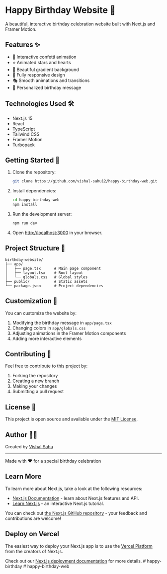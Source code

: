 # Happy Birthday Website 🎉

A beautiful, interactive birthday celebration website built with Next.js and Framer Motion.

## Features ✨

- 🎉 Interactive confetti animation
- ⭐ Animated stars and hearts
- 🎨 Beautiful gradient background
- 📱 Fully responsive design
- 🎭 Smooth animations and transitions
- 💝 Personalized birthday message

## Technologies Used 🛠️

- Next.js 15
- React
- TypeScript
- Tailwind CSS
- Framer Motion
- Turbopack

## Getting Started 🚀

1. Clone the repository:
   ```bash
   git clone https://github.com/vishal-sahu12/happy-birthday-web.git
   ```

2. Install dependencies:
   ```bash
   cd happy-birthday-web
   npm install
   ```

3. Run the development server:
   ```bash
   npm run dev
   ```

4. Open [http://localhost:3000](http://localhost:3000) in your browser.

## Project Structure 📁

```
birthday-website/
├── app/
│   ├── page.tsx      # Main page component
│   ├── layout.tsx    # Root layout
│   └── globals.css   # Global styles
├── public/           # Static assets
└── package.json      # Project dependencies
```

## Customization 🎨

You can customize the website by:

1. Modifying the birthday message in `app/page.tsx`
2. Changing colors in `app/globals.css`
3. Adjusting animations in the Framer Motion components
4. Adding more interactive elements

## Contributing 🤝

Feel free to contribute to this project by:

1. Forking the repository
2. Creating a new branch
3. Making your changes
4. Submitting a pull request

## License 📝

This project is open source and available under the [MIT License](LICENSE).

## Author 👨‍💻

Created by [Vishal Sahu](https://github.com/vishal-sahu12)

---

Made with ❤️ for a special birthday celebration

## Learn More

To learn more about Next.js, take a look at the following resources:

- [Next.js Documentation](https://nextjs.org/docs) - learn about Next.js features and API.
- [Learn Next.js](https://nextjs.org/learn) - an interactive Next.js tutorial.

You can check out [the Next.js GitHub repository](https://github.com/vercel/next.js) - your feedback and contributions are welcome!

## Deploy on Vercel

The easiest way to deploy your Next.js app is to use the [Vercel Platform](https://vercel.com/new?utm_medium=default-template&filter=next.js&utm_source=create-next-app&utm_campaign=create-next-app-readme) from the creators of Next.js.

Check out our [Next.js deployment documentation](https://nextjs.org/docs/app/building-your-application/deploying) for more details.
#   h a p p y - b i r t h d a y 
 
 #   h a p p y - b i r t h d a y - w e b 
 
 